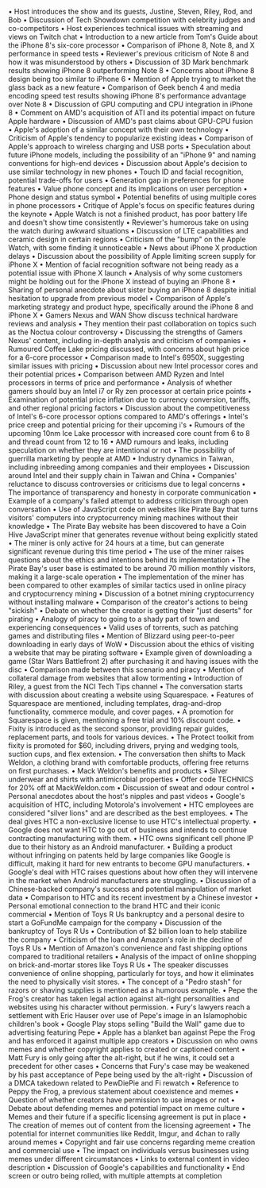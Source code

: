 • Host introduces the show and its guests, Justine, Steven, Riley, Rod, and Bob
• Discussion of Tech Showdown competition with celebrity judges and co-competitors
• Host experiences technical issues with streaming and views on Twitch chat
• Introduction to a new article from Tom's Guide about the iPhone 8's six-core processor
• Comparison of iPhone 8, Note 8, and X performance in speed tests
• Reviewer's previous criticism of Note 8 and how it was misunderstood by others
• Discussion of 3D Mark benchmark results showing iPhone 8 outperforming Note 8
• Concerns about iPhone 8 design being too similar to iPhone 6
• Mention of Apple trying to market the glass back as a new feature
• Comparison of Geek bench 4 and media encoding speed test results showing iPhone 8's performance advantage over Note 8
• Discussion of GPU computing and CPU integration in iPhone 8
• Comment on AMD's acquisition of ATI and its potential impact on future Apple hardware
• Discussion of AMD's past claims about GPU-CPU fusion
• Apple's adoption of a similar concept with their own technology
• Criticism of Apple's tendency to popularize existing ideas
• Comparison of Apple's approach to wireless charging and USB ports
• Speculation about future iPhone models, including the possibility of an "iPhone 9" and naming conventions for high-end devices
• Discussion about Apple's decision to use similar technology in new phones
• Touch ID and facial recognition, potential trade-offs for users
• Generation gap in preferences for phone features
• Value phone concept and its implications on user perception
• Phone design and status symbol
• Potential benefits of using multiple cores in phone processors
• Critique of Apple's focus on specific features during the keynote
• Apple Watch is not a finished product, has poor battery life and doesn't show time consistently
• Reviewer's humorous take on using the watch during awkward situations
• Discussion of LTE capabilities and ceramic design in certain regions
• Criticism of the "bump" on the Apple Watch, with some finding it unnoticeable
• News about iPhone X production delays
• Discussion about the possibility of Apple limiting screen supply for iPhone X
• Mention of facial recognition software not being ready as a potential issue with iPhone X launch
• Analysis of why some customers might be holding out for the iPhone X instead of buying an iPhone 8
• Sharing of personal anecdote about sister buying an iPhone 8 despite initial hesitation to upgrade from previous model
• Comparison of Apple's marketing strategy and product hype, specifically around the iPhone 8 and iPhone X
• Gamers Nexus and WAN Show discuss technical hardware reviews and analysis
• They mention their past collaboration on topics such as the Noctua colour controversy
• Discussing the strengths of Gamers Nexus' content, including in-depth analysis and criticism of companies
• Rumoured Coffee Lake pricing discussed, with concerns about high price for a 6-core processor
• Comparison made to Intel's 6950X, suggesting similar issues with pricing
• Discussion about new Intel processor cores and their potential prices
• Comparison between AMD Ryzen and Intel processors in terms of price and performance
• Analysis of whether gamers should buy an Intel i7 or Ry zen processor at certain price points
• Examination of potential price inflation due to currency conversion, tariffs, and other regional pricing factors
• Discussion about the competitiveness of Intel's 6-core processor options compared to AMD's offerings
• Intel's price creep and potential pricing for their upcoming i's
• Rumours of the upcoming 10nm Ice Lake processor with increased core count from 6 to 8 and thread count from 12 to 16
• AMD rumours and leaks, including speculation on whether they are intentional or not
• The possibility of guerrilla marketing by people at AMD
• Industry dynamics in Taiwan, including inbreeding among companies and their employees
• Discussion around Intel and their supply chain in Taiwan and China
• Companies' reluctance to discuss controversies or criticisms due to legal concerns
• The importance of transparency and honesty in corporate communication
• Example of a company's failed attempt to address criticism through open conversation
• Use of JavaScript code on websites like Pirate Bay that turns visitors' computers into cryptocurrency mining machines without their knowledge
• The Pirate Bay website has been discovered to have a Coin Hive JavaScript miner that generates revenue without being explicitly stated
• The miner is only active for 24 hours at a time, but can generate significant revenue during this time period
• The use of the miner raises questions about the ethics and intentions behind its implementation
• The Pirate Bay's user base is estimated to be around 70 million monthly visitors, making it a large-scale operation
• The implementation of the miner has been compared to other examples of similar tactics used in online piracy and cryptocurrency mining
• Discussion of a botnet mining cryptocurrency without installing malware
• Comparison of the creator's actions to being "sickish"
• Debate on whether the creator is getting their "just deserts" for pirating
• Analogy of piracy to going to a shady part of town and experiencing consequences
• Valid uses of torrents, such as patching games and distributing files
• Mention of Blizzard using peer-to-peer downloading in early days of WoW
• Discussion about the ethics of visiting a website that may be pirating software
• Example given of downloading a game (Star Wars Battlefront 2) after purchasing it and having issues with the disc
• Comparison made between this scenario and piracy
• Mention of collateral damage from websites that allow tormenting
• Introduction of Riley, a guest from the NCI Tech Tips channel
• The conversation starts with discussion about creating a website using Squarespace.
• Features of Squarespace are mentioned, including templates, drag-and-drop functionality, commerce module, and cover pages.
• A promotion for Squarespace is given, mentioning a free trial and 10% discount code.
• Fixity is introduced as the second sponsor, providing repair guides, replacement parts, and tools for various devices.
• The Protect toolkit from fixity is promoted for $60, including drivers, prying and wedging tools, suction cups, and flex extension.
• The conversation then shifts to Mack Weldon, a clothing brand with comfortable products, offering free returns on first purchases.
• Mack Weldon's benefits and products
• Silver underwear and shirts with antimicrobial properties
• Offer code TECHNICS for 20% off at MackWeldon.com
• Discussion of sweat and odour control
• Personal anecdotes about the host's nipples and past videos
• Google's acquisition of HTC, including Motorola's involvement
• HTC employees are considered "silver lions" and are described as the best employees.
• The deal gives HTC a non-exclusive license to use HTC's intellectual property.
• Google does not want HTC to go out of business and intends to continue contracting manufacturing with them.
• HTC owns significant cell phone IP due to their history as an Android manufacturer.
• Building a product without infringing on patents held by large companies like Google is difficult, making it hard for new entrants to become GPU manufacturers.
• Google's deal with HTC raises questions about how often they will intervene in the market when Android manufacturers are struggling.
• Discussion of a Chinese-backed company's success and potential manipulation of market data
• Comparison to HTC and its recent investment by a Chinese investor
• Personal emotional connection to the brand HTC and their iconic commercial
• Mention of Toys R Us bankruptcy and a personal desire to start a GoFundMe campaign for the company
• Discussion of the bankruptcy of Toys R Us
• Contribution of $2 billion loan to help stabilize the company
• Criticism of the loan and Amazon's role in the decline of Toys R Us
• Mention of Amazon's convenience and fast shipping options compared to traditional retailers
• Analysis of the impact of online shopping on brick-and-mortar stores like Toys R Us
• The speaker discusses convenience of online shopping, particularly for toys, and how it eliminates the need to physically visit stores.
• The concept of a "Pedro stash" for razors or shaving supplies is mentioned as a humorous example.
• Pepe the Frog's creator has taken legal action against alt-right personalities and websites using his character without permission.
• Fury's lawyers reach a settlement with Eric Hauser over use of Pepe's image in an Islamophobic children's book
• Google Play stops selling "Build the Wall" game due to advertising featuring Pepe
• Apple has a blanket ban against Pepe the Frog and has enforced it against multiple app creators
• Discussion on who owns memes and whether copyright applies to created or captioned content
• Matt Fury is only going after the alt-right, but if he wins, it could set a precedent for other cases
• Concerns that Fury's case may be weakened by his past acceptance of Pepe being used by the alt-right
• Discussion of a DMCA takedown related to PewDiePie and Fi rewatch
• Reference to Peppy the Frog, a previous statement about coexistence and memes
• Question of whether creators have permission to use images or not
• Debate about defending memes and potential impact on meme culture
• Memes and their future if a specific licensing agreement is put in place
• The creation of memes out of content from the licensing agreement
• The potential for internet communities like Reddit, Imgur, and 4chan to rally around memes
• Copyright and fair use concerns regarding meme creation and commercial use
• The impact on individuals versus businesses using memes under different circumstances
• Links to external content in video description
• Discussion of Google's capabilities and functionality
• End screen or outro being rolled, with multiple attempts at completion